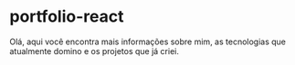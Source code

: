 # portfolio-react
 Olá, aqui você encontra mais informações sobre mim, as tecnologias que atualmente domino e os projetos que já criei.
